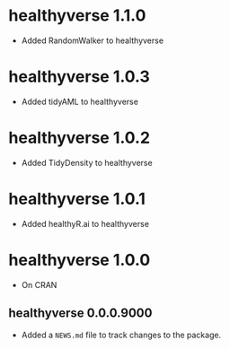 # healthyverse 1.1.0

* Added RandomWalker to healthyverse

# healthyverse 1.0.3

* Added tidyAML to healthyverse

# healthyverse 1.0.2

* Added TidyDensity to healthyverse

# healthyverse 1.0.1
* Added healthyR.ai to healthyverse

# healthyverse 1.0.0
* On CRAN

## healthyverse 0.0.0.9000

* Added a `NEWS.md` file to track changes to the package.
